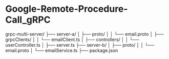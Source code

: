 # Google-Remote-Procedure-Call_gRPC

grpc-multi-server/
├── server-a/
│   ├── proto/
│   │   └── email.proto
│   ├── grpcClients/
│   │   └── emailClient.ts
│   ├── controllers/
│   │   └── userController.ts
│   ├── server.ts
├── server-b/
│   ├── proto/
│   │   └── email.proto
│   └── emailService.ts
├── package.json
